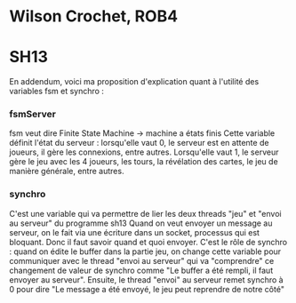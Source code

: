 # Wilson Crochet, ROB4
# SH13

En addendum, voici ma proposition d'explication quant à l'utilité des variables fsm et synchro :

### fsmServer
fsm veut dire Finite State Machine -> machine a états finis
Cette variable définit l'état du serveur : lorsqu'elle vaut 0, le serveur est en attente de joueurs, il gère les connexions, entre autres.
Lorsqu'elle vaut 1, le serveur gère le jeu avec les 4 joueurs, les tours, la révélation des cartes, le jeu de manière générale, entre autres.

### synchro
C'est une variable qui va permettre de lier les deux threads "jeu" et "envoi au serveur" du programme sh13
Quand on veut envoyer un message au serveur, on le fait via une écriture dans un socket, processus qui est bloquant.
Donc il faut savoir quand et quoi envoyer.
C'est le rôle de synchro : quand on édite le buffer dans la partie jeu, on change cette variable pour communiquer avec le thread "envoi au serveur" qui va "comprendre" ce changement de valeur de synchro comme "Le buffer a été rempli, il faut envoyer au serveur".
Ensuite, le thread "envoi" au serveur remet synchro à 0 pour dire "Le message a été envoyé, le jeu peut reprendre de notre côté"
